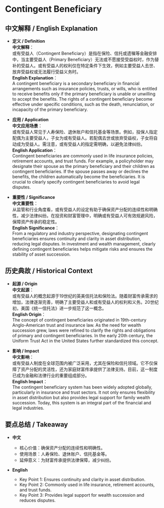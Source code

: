 # Contingent Beneficiary

## 中文解释 / English Explanation

* **定义 / Definition**  
  **中文解释**：  
  或有受益人（Contingent Beneficiary）是指在保险、信托或遗嘱等金融安排中，当主要受益人（Primary Beneficiary）无法或不愿接受受益权时，作为替补的受益人。或有受益人的权利仅在特定条件下生效，例如主要受益人去世、放弃受益权或无法履行受益义务时。  
  **English Explanation**：  
  A contingent beneficiary is a secondary beneficiary in financial arrangements such as insurance policies, trusts, or wills, who is entitled to receive benefits only if the primary beneficiary is unable or unwilling to accept the benefits. The rights of a contingent beneficiary become effective under specific conditions, such as the death, renunciation, or incapacity of the primary beneficiary.

* **应用 / Application**  
  **中文应用场景**：  
  或有受益人常见于人寿保险、退休账户和信托基金等场景。例如，投保人指定配偶为主要受益人，子女为或有受益人。若配偶去世或放弃受益权，子女将自动成为受益人。需注意，或有受益人的指定需明确，以避免法律纠纷。  
  **English Application**：  
  Contingent beneficiaries are commonly used in life insurance policies, retirement accounts, and trust funds. For example, a policyholder may designate their spouse as the primary beneficiary and their children as contingent beneficiaries. If the spouse passes away or declines the benefits, the children automatically become the beneficiaries. It is crucial to clearly specify contingent beneficiaries to avoid legal disputes.

* **重要性 / Significance**  
  **中文重要性**：  
  从监管和行业角度看，或有受益人的设定有助于确保资产分配的连续性和明确性，减少法律纠纷。在投资和财富管理中，明确或有受益人可有效规避风险，保障资产传承的稳定性。  
  **English Significance**：  
  From a regulatory and industry perspective, designating contingent beneficiaries ensures continuity and clarity in asset distribution, reducing legal disputes. In investment and wealth management, clearly defining contingent beneficiaries helps mitigate risks and ensures the stability of asset succession.

## 历史典故 / Historical Context

* **起源 / Origin**  
  **中文起源**：  
  或有受益人的概念起源于19世纪的英美信托法和保险法。随着财富传承需求的增加，法律逐渐完善，明确了主要受益人和或有受益人的权利和义务。20世纪初，美国《统一信托法》进一步规范了这一概念。  
  **English Origin**：  
  The concept of contingent beneficiaries originated in 19th-century Anglo-American trust and insurance law. As the need for wealth succession grew, laws were refined to clarify the rights and obligations of primary and contingent beneficiaries. In the early 20th century, the Uniform Trust Act in the United States further standardized this concept.

* **影响 / Impact**  
  **中文影响**：  
  或有受益人制度在全球范围内被广泛采用，尤其在保险和信托领域。它不仅保障了资产分配的灵活性，还为家庭财富传承提供了法律支持。目前，这一制度已成为金融和法律行业的重要组成部分。  
  **English Impact**：  
  The contingent beneficiary system has been widely adopted globally, particularly in insurance and trust sectors. It not only ensures flexibility in asset distribution but also provides legal support for family wealth succession. Today, this system is an integral part of the financial and legal industries.

## 要点总结 / Takeaway

* **中文**  
  - 核心价值：确保资产分配的连续性和明确性。  
  - 使用场景：人寿保险、退休账户、信托基金等。  
  - 延伸意义：为财富传承提供法律保障，减少纠纷。  

* **English**  
  - Key Point 1: Ensures continuity and clarity in asset distribution.  
  - Key Point 2: Commonly used in life insurance, retirement accounts, and trust funds.  
  - Key Point 3: Provides legal support for wealth succession and reduces disputes.